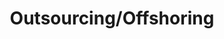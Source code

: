 ---
title: Outsourcing/Offshoring
slug: outsourcing-offshoring
taxonomy:
	tag: industry
content:
    items:
        '@taxonomy.industry': outsourcing-offshoring
    order:
        by: date
        dir: desc
---